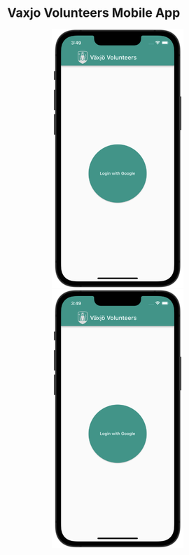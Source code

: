 # Vaxjo Volunteers Mobile App
<div style="text-align: center">
    <img src="img/login.png" width="300"/>
    <img src="img/login.png" width="300"/>
</div>
